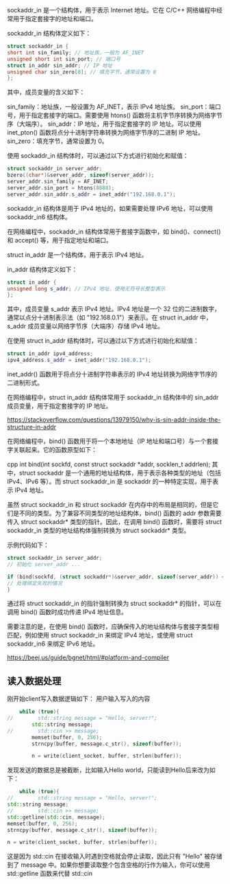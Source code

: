 sockaddr_in 是一个结构体，用于表示 Internet 地址。它在 C/C++ 网络编程中经常用于指定套接字的地址和端口。

sockaddr_in 结构体定义如下：

```C++
struct sockaddr_in {
short int sin_family; // 地址族，一般为 AF_INET
unsigned short int sin_port; // 端口号
struct in_addr sin_addr; // IP 地址
unsigned char sin_zero[8]; // 填充字节，通常设置为 0
};
```
其中，成员变量的含义如下：

sin_family：地址族，一般设置为 AF_INET，表示 IPv4 地址族。 
sin_port：端口号，用于指定套接字的端口。需要使用 htons() 函数将主机字节序转换为网络字节序（大端序）。
sin_addr：IP 地址，用于指定套接字的 IP 地址。可以使用 inet_pton() 函数将点分十进制字符串转换为网络字节序的二进制 IP 地址。
sin_zero：填充字节，通常设置为 0。

使用 sockaddr_in 结构体时，可以通过以下方式进行初始化和赋值：


```c++
struct sockaddr_in server_addr;
bzero((char*)&server_addr, sizeof(server_addr));
server_addr.sin_family = AF_INET;
server_addr.sin_port = htons(8888);
server_addr.sin_addr.s_addr = inet_addr("192.168.0.1");
```
sockaddr_in 结构体是用于 IPv4 地址的，如果需要处理 IPv6 地址，可以使用 sockaddr_in6 结构体。

在网络编程中，sockaddr_in 结构体常用于套接字函数中，如 bind()、connect() 和 accept() 等，用于指定地址和端口。



struct in_addr 是一个结构体，用于表示 IPv4 地址。

in_addr 结构体定义如下：

```c++
struct in_addr {
unsigned long s_addr; // IPv4 地址，使用无符号长整型表示
};
```

其中，成员变量 s_addr 表示 IPv4 地址。IPv4 地址是一个 32 位的二进制数字，通常以点分十进制表示法（如 "192.168.0.1"）来表示。在 struct in_addr 中，s_addr 成员变量以网络字节序（大端序）存储 IPv4 地址。

在使用 struct in_addr 结构体时，可以通过以下方式进行初始化和赋值：
```c++
struct in_addr ipv4_address;
ipv4_address.s_addr = inet_addr("192.168.0.1");
```


inet_addr() 函数用于将点分十进制字符串表示的 IPv4 地址转换为网络字节序的二进制形式。

在网络编程中，struct in_addr 结构体常用于 sockaddr_in 结构体中的 sin_addr 成员变量，用于指定套接字的 IP 地址。

https://stackoverflow.com/questions/13979150/why-is-sin-addr-inside-the-structure-in-addr




在网络编程中，bind() 函数用于将一个本地地址（IP 地址和端口号）与一个套接字关联起来。它的函数原型如下：

cpp
int bind(int sockfd, const struct sockaddr *addr, socklen_t addrlen);
其中，struct sockaddr 是一个通用的地址结构体，用于表示各种类型的地址（包括 IPv4、IPv6 等）。而 struct sockaddr_in 是 sockaddr 的一种特定实现，用于表示 IPv4 地址。

虽然 struct sockaddr_in 和 struct sockaddr 在内存中的布局是相同的，但是它们是不同的类型。为了兼容不同类型的地址结构体，bind() 函数的 addr 参数需要传入 struct sockaddr* 类型的指针。因此，在调用 bind() 函数时，需要将 struct sockaddr_in 类型的地址结构体强制转换为 struct sockaddr* 类型。

示例代码如下：


```c++
struct sockaddr_in server_addr;
// 初始化 server_addr ...

if (bind(sockfd, (struct sockaddr*)&server_addr, sizeof(server_addr)) < 0) {
// 处理绑定失败的情况
}
```
通过将 struct sockaddr_in 的指针强制转换为 struct sockaddr* 的指针，可以在调用 bind() 函数时成功传递 IPv4 地址信息。

需要注意的是，在使用 bind() 函数时，应确保传入的地址结构体与套接字类型相匹配，例如使用 struct sockaddr_in 来绑定 IPv4 地址，或使用 struct sockaddr_in6 来绑定 IPv6 地址。


https://beej.us/guide/bgnet/html/#platform-and-compiler


## 读入数据处理

刚开始client写入数据逻辑如下：
用户输入写入的内容
```c++
    while (true){
//        std::string message = "Hello, server!";
        std::string message;
//        std::cin >> message;
        memset(buffer, 0, 256);
        strncpy(buffer, message.c_str(), sizeof(buffer));

        n = write(client_socket, buffer, strlen(buffer));

```

发现发送的数据总是被截断，比如输入Hello world，只能读到Hello后来改为如下：
```c++
    while (true){
//        std::string message = "Hello, server!";
std::string message;
//        std::cin >> message;
std::getline(std::cin, message);
memset(buffer, 0, 256);
strncpy(buffer, message.c_str(), sizeof(buffer));

n = write(client_socket, buffer, strlen(buffer));

```
这是因为 std::cin 在接收输入时遇到空格就会停止读取，因此只有 "Hello" 被存储到了 message 中。如果你想要读取整个包含空格的行作为输入，你可以使用 std::getline 函数来代替 std::cin